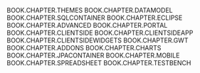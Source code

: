 BOOK.CHAPTER.THEMES BOOK.CHAPTER.DATAMODEL BOOK.CHAPTER.SQLCONTAINER
BOOK.CHAPTER.ECLIPSE BOOK.CHAPTER.ADVANCED BOOK.CHAPTER.PORTAL
BOOK.CHAPTER.CLIENTSIDE BOOK.CHAPTER.CLIENTSIDEAPP
BOOK.CHAPTER.CLIENTSIDEWIDGETS BOOK.CHAPTER.GWT BOOK.CHAPTER.ADDONS
BOOK.CHAPTER.CHARTS BOOK.CHAPTER.JPACONTAINER BOOK.CHAPTER.MOBILE
BOOK.CHAPTER.SPREADSHEET BOOK.CHAPTER.TESTBENCH
